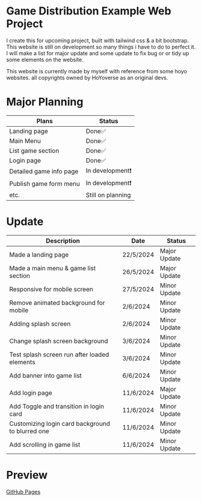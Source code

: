 # Game Distribution Example Web Project
I create this for upcoming project, built with tailwind css & a bit bootstrap. This website is still on development so many things i have to do to perfect it. I will make a list for major update and some update to fix bug or or tidy up some elements on the website.

This website is currently made by myself with reference from some hoyo websites. all copyrights owned by HoYoverse as an original devs.

# Major Planning
|Plans|Status|
|--|--|
|Landing page | Done✅|
|Main Menu | Done✅|
|List game section | Done✅|
|Login page | Done✅|
|Detailed game info page | In development❗|
|Publish game form menu | In development❗|
|etc.| Still on planning |

# Update
|Description|Date|Status|
|--|--|--|
|Made a landing page | 22/5/2024 | Major Update |
|Made a main menu & game list section | 26/5/2024 | Major Update |
|Responsive for mobile screen | 27/5/2024 | Minor Update |
|Remove animated background for mobile | 2/6/2024 | Minor Update |
|Adding splash screen | 2/6/2024 | Minor Update |
|Change splash screen background | 3/6/2024 | Minor Update |
|Test splash screen run after loaded elements | 3/6/2024 | Minor Update |
|Add banner into game list | 6/6/2024 | Minor Update |
|Add login page | 11/6/2024 | Major Update |
|Add Toggle and transition in login card | 11/6/2024 | Minor Update |
|Customizing login card background to blurred one | 11/6/2024 | Minor Update |
|Add scrolling in game list | 11/6/2024 | Minor Update |

# Preview
[GitHub Pages](https://hrisz.github.io/zenverse_FE/)